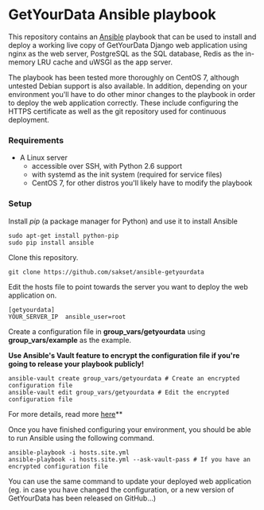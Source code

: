 # GetYourData Ansible playbook

This repository contains an [Ansible](http://docs.ansible.com/ansible/) playbook that can be used to install and deploy a working live copy of GetYourData Django web application using nginx as the web server, PostgreSQL as the SQL database, Redis as the in-memory LRU cache and uWSGI as the app server.

The playbook has been tested more thoroughly on CentOS 7, although untested Debian support is also available. In addition, depending on your environment you'll have to do other minor changes to the playbook in order to deploy the web application correctly. These include configuring the HTTPS certificate as well as the git repository used for continuous deployment.

### Requirements

* A Linux server
  - accessible over SSH, with Python 2.6 support
  - with systemd as the init system (required for service files)
  - CentOS 7, for other distros you'll likely have to modify the playbook


### Setup

Install *pip* (a package manager for Python) and use it to install Ansible

```
sudo apt-get install python-pip
sudo pip install ansible
```

Clone this repository.

```
git clone https://github.com/sakset/ansible-getyourdata
```

Edit the hosts file to point towards the server you want to deploy the web application on.

```
[getyourdata]
YOUR_SERVER_IP	ansible_user=root
```

Create a configuration file in **group_vars/getyourdata** using **group_vars/example** as the example.

**Use Ansible's Vault feature to encrypt the configuration file if you're going to release your playbook publicly!**

```
ansible-vault create group_vars/getyourdata # Create an encrypted configuration file
ansible-vault edit group_vars/getyourdata # Edit the encrypted configuration file
```

For more details, read more [here](http://docs.ansible.com/ansible/playbooks_vault.html)**

Once you have finished configuring your environment, you should be able to run Ansible using the following command.

```
ansible-playbook -i hosts.site.yml
ansible-playbook -i hosts.site.yml --ask-vault-pass # If you have an encrypted configuration file
```

You can use the same command to update your deployed web application (eg. in case you have changed the configuration, or a new version of GetYourData has been released on GitHub...)